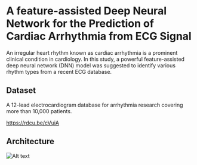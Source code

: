 
# A feature-assisted Deep Neural Network for the Prediction of Cardiac Arrhythmia from ECG Signal

An irregular heart rhythm known as cardiac arrhythmia is a prominent clinical 
condition in cardiology. In this study, a powerful feature-assisted deep neural network (DNN) 
model was suggested to identify various rhythm types from a recent ECG database. 


## Dataset

A 12-lead electrocardiogram database for arrhythmia research covering more than 10,000 patients.

https://rdcu.be/cVuiA
##  Architecture

![Alt text](ECG_Arrhythmia_using_specgram/Architecture/architecture.png?raw=true "Title")
